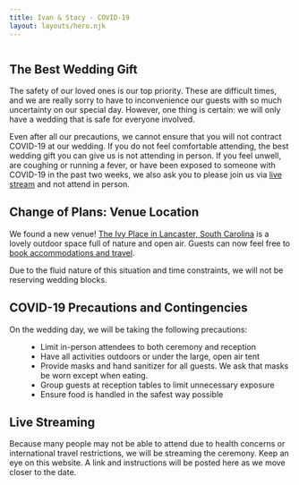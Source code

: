 ```yaml
---
title: Ivan & Stacy - COVID-19
layout: layouts/hero.njk
---
```


<div class="page CovidPage">
    <div class="container">
        <div class="Olive" style="background-image: url(/images/olive.png); margin-top: 3em;"></div>
        <h2>The Best Wedding Gift</h2>
        <p>The safety of our loved ones is our top priority. These are difficult times, and we are really sorry to have to inconvenience our guests with so much uncertainty on our special day. However, one thing is certain: we will only have a wedding that is safe for everyone involved.</p>
        <p>Even after all our precautions, we cannot ensure that you will not contract COVID-19 at our wedding. If you do not feel comfortable attending, the best wedding gift you can give us is not attending in person. If you feel unwell, are coughing or running a fever, or have been exposed to someone with COVID-19 in the past two weeks, we also ask you to please join us via <a href="#live-stream">live stream</a> and not attend in person.</p>
        <h2 id="plans">Change of Plans: Venue Location</h2>
        <p>We found a new venue! <a href="https://goo.gl/maps/W7Fx4BSjTbgpr1J87">The Ivy Place in Lancaster, South Carolina</a> is a lovely outdoor space full of nature and open air. Guests can now feel free to <a href="/accommodations">book accommodations and travel</a>.</p>
        <p>Due to the fluid nature of this situation and time constraints, we will not be reserving wedding blocks.</p>
        <h2>COVID-19 Precautions and Contingencies</h2>
        <p></p>
        <p>On the wedding day, we will be taking the following precautions:</p>
        <ul style="text-align:left;margin: 0 0 0 2rem">
            <li>Limit in-person attendees to both ceremony and reception</li>
            <li>Have all activities outdoors or under the large, open air tent</li>
            <li>Provide masks and hand sanitizer for all guests. We ask that masks be worn except when eating.</li>
            <li>Group guests at reception tables to limit unnecessary exposure</li>
            <li>Ensure food is handled in the safest way possible</li>
        </ul>
        <h2 id="live-stream">Live Streaming</h2>
        <p>Because many people may not be able to attend due to health concerns or international travel restrictions, we will be streaming the ceremony. Keep an eye on this website. A link and instructions will be posted here as we move closer to the date.</p>
        <p class="js-countdown-text"></p>
    </span>
</div>
<script>
    (function () {
        var els = document.querySelectorAll('.js-countdown-text');
        if (!els || els.length === 0) { return; }
        for (var el of els) {
            var weddingDate = new Date('2020-09-19T00:00:00-0400');
            var now = new Date();
            now.setHours(0, 0, 0);
            var days = Math.floor((weddingDate - now) / 1000 / 60 / 60 / 24);
            var plural = days !== 1;
            var modifier = days <= 10 ? ' only' : ''
            var verb = plural ? 'are' : 'is';
            if (days > 0) {
                el.textContent = 'There ' + verb + modifier + ' ' + days + ' day' + (plural ? 's' : '') + ' until the wedding!';
            } else if (days === 0) {
                el.textContent = "Today is the big day! It's TODAY!"
            }
        }
    })();
</script>

